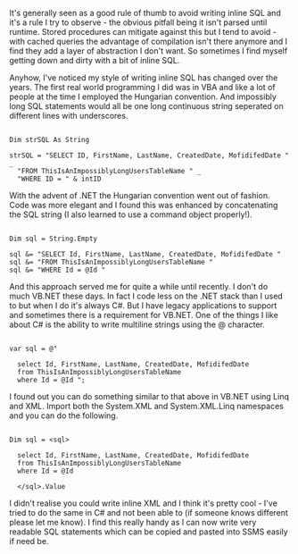 It's generally seen as a good rule of thumb to avoid writing inline SQL and it's a rule I try to observe - the obvious pitfall being it isn't parsed until runtime. Stored procedures can mitigate against this but I tend to avoid - with cached queries the advantage of compilation isn't there anymore and I find they add a layer of abstraction I don't want. So sometimes I find myself getting down and dirty with a bit of inline SQL.

Anyhow, I've noticed my style of writing inline SQL has changed over the years. The first real world programming I did was in VBA and like a lot of people at the time I employed the Hungarian convention. And impossibly long SQL statements would all be one long continuous string seperated on different lines with underscores.


```language-csharp

Dim strSQL As String

strSQL = "SELECT ID, FirstName, LastName, CreatedDate, MofidifedDate " _
  "FROM ThisIsAnImpossiblyLongUsersTableName " _
  "WHERE ID = " & intID

```

With the advent of .NET the Hungarian convention went out of fashion.  Code was more elegant and I found this was enhanced by concatenating the SQL string (I also learned to use a command object properly!).

```language-csharp

Dim sql = String.Empty

sql &= "SELECT Id, FirstName, LastName, CreatedDate, MofidifedDate "
sql &= "FROM ThisIsAnImpossiblyLongUsersTableName "
sql &= "WHERE Id = @Id "

```

And this approach served me for quite a while until recently. I don't do much VB.NET these days. In fact I code less on the .NET stack than I used to but when I do it's always C#. But I have legacy applications to support and sometimes there is a requirement for VB.NET. One of the things I like about C# is the ability to write multiline strings using the @ character.

```language-csharp

var sql = @"

  select Id, FirstName, LastName, CreatedDate, MofidifedDate
  from ThisIsAnImpossiblyLongUsersTableName
  where Id = @Id ";

```

I found out you can do something similar to that above in VB.NET using Linq and XML. Import both the System.XML and System.XML.Linq namespaces and you can do the following.

```language-csharp 

Dim sql = <sql>

  select Id, FirstName, LastName, CreatedDate, MofidifedDate
  from ThisIsAnImpossiblyLongUsersTableName
  where Id = @Id
  
  </sql>.Value

```

I didn't realise you could write inline XML and I think it's pretty cool - I've tried to do the same in C# and not been able to (if someone knows different please let me know). I find this really handy as I can now write very readable SQL statements which can be copied and pasted into SSMS easily if need be.
